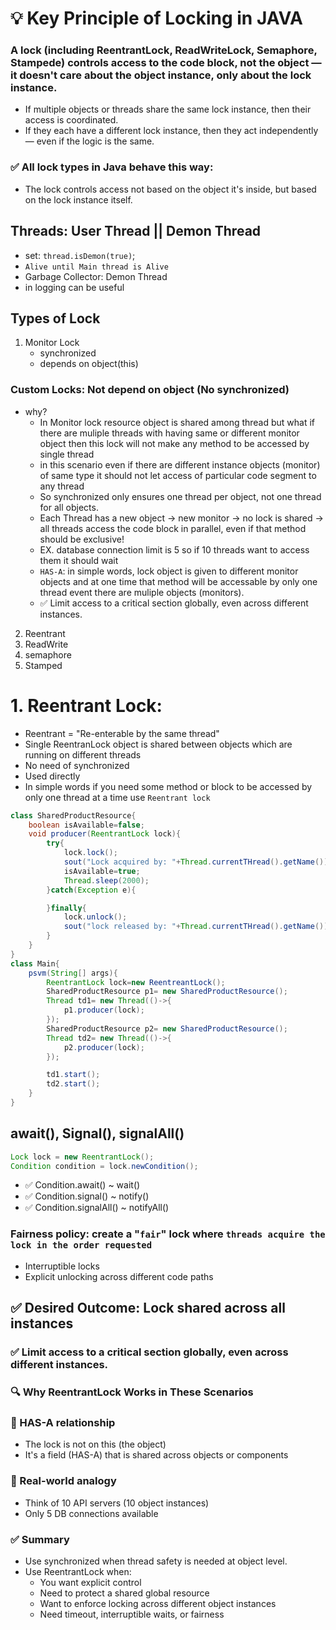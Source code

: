 # 💡 Key Principle of Locking in JAVA
### A lock (including ReentrantLock, ReadWriteLock, Semaphore, Stampede) controls access to the code block, not the object — it doesn't care about the object instance, only about the lock instance.
- If multiple objects or threads share the same lock instance, then their access is coordinated.
- If they each have a different lock instance, then they act independently — even if the logic is the same.
### ✅ All lock types in Java behave this way:
- The lock controls access not based on the object it's inside, but based on the lock instance itself.
## Threads: User Thread || Demon Thread
- set: `thread.isDemon(true)`;
-  `Alive until Main thread is Alive`
- Garbage Collector: Demon Thread
- in logging can be useful

## Types of Lock

1. Monitor Lock 
   - synchronized
   - depends on object(this)
### Custom Locks: Not depend on object (No synchronized)
   - why?
       - In Monitor lock resource object is shared among thread but what if there are muliple threads with having same or different monitor object then this lock will not make any method to be accessed by single thread
       - in this scenario even if there are different instance objects (monitor) of same type it should not let access of particular code segment to any thread
       - So synchronized only ensures one thread per object, not one thread for all objects.
       - Each Thread has a new object → new monitor → no lock is shared → all threads access the code block in parallel, even if that method should be exclusive!
       - EX. database connection limit is 5 so if 10 threads want to access them it should wait 
       - `HAS-A`: in simple words, lock object is given to different monitor objects and at one time that method will be accessable by only one thread event there are muliple objects (monitors).
       - ✅ Limit access to a critical section globally, even across different instances.
2. Reentrant 
3. ReadWrite
4. semaphore
5. Stamped
# 1. Reentrant Lock:
-  Reentrant = "Re-enterable by the same thread"
- Single ReentranLock object is shared between objects which are running on different threads
- No need of synchronized
- Used directly 
- In simple words if you need some method or block to be accessed by only one thread at a time use `Reentrant lock`
```java
class SharedProductResource{
    boolean isAvailable=false;
    void producer(ReentrantLock lock){
        try{
            lock.lock();
            sout("Lock acquired by: "+Thread.currentTHread().getName());
            isAvailable=true;
            Thread.sleep(2000);
        }catch(Exception e){

        }finally{
            lock.unlock();
            sout("lock released by: "+Thread.currentTHread().getName());
        }
    }
}
class Main{
    psvm(String[] args){
        ReentrantLock lock=new ReentreantLock();
        SharedProductResource p1= new SharedProductResource();
        Thread td1= new Thread(()->{
            p1.producer(lock);
        });
        SharedProductResource p2= new SharedProductResource();
        Thread td2= new Thread(()->{
            p2.producer(lock);
        });

        td1.start();
        td2.start();
    }
}
```
## await(), Signal(), signalAll()
```java
Lock lock = new ReentrantLock();
Condition condition = lock.newCondition();
```
- ✅ Condition.await() ~ wait()
- ✅ Condition.signal() ~ notify()
- ✅ Condition.signalAll() ~ notifyAll()
### Fairness policy: create a "`fair`" lock where `threads acquire the lock in the order requested`
- Interruptible locks
- Explicit unlocking across different code paths
## ✅ Desired Outcome: Lock shared across all instances
### ✅ Limit access to a critical section globally, even across different instances.
### 🔍 Why ReentrantLock Works in These Scenarios
### 🔸 HAS-A relationship
- The lock is not on this (the object)
- It's a field (HAS-A) that is shared across objects or components

### 🔸 Real-world analogy
- Think of 10 API servers (10 object instances)
- Only 5 DB connections available


### ✅ Summary
- Use synchronized when thread safety is needed at object level.
- Use ReentrantLock when:
   - You want explicit control
   - Need to protect a shared global resource
   - Want to enforce locking across different object instances
   - Need timeout, interruptible waits, or fairness

